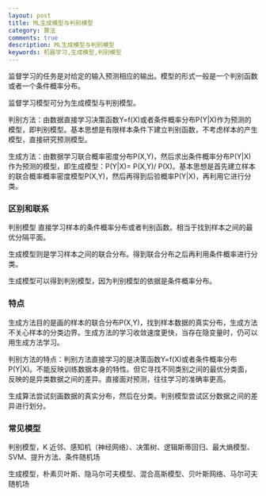 ```yaml
---
layout: post
title: ML生成模型与判别模型
category: 算法
comments: true
description: ML生成模型与判别模型
keywords: 机器学习,生成模型,判别模型
---
```


监督学习的任务是对给定的输入预测相应的输出。模型的形式一般是一个判别函数或者一个条件概率分布。

监督学习模型可分为生成模型与判别模型。

判别方法：由数据直接学习决策函数Y=f(X)或者条件概率分布P(Y|X)作为预测的模型，即判别模型。基本思想是有限样本条件下建立判别函数，不考虑样本的产生模型，直接研究预测模型。

生成方法：由数据学习联合概率密度分布P(X,Y)，然后求出条件概率分布P(Y|X)作为预测的模型，即生成模型：P(Y|X)= P(X,Y)/ P(X)。基本思想是首先建立样本的联合概率概率密度模型P(X,Y)，然后再得到后验概率P(Y|X)，再利用它进行分类。


### 区别和联系

判别模型 直接学习样本的条件概率分布或者判别函数。相当于找到样本之间的最优分隔平面。

生成模型则是学习样本之间的联合分布。得到联合分布之后再利用条件概率进行分类。


生成模型可以得到判别模型，因为判别模型的依据是条件概率分布。


### 特点
生成方法目的是画的样本的联合分布P(X,Y)，找到样本数据的真实分布，生成方法不关心样本的分类边界。生成方法的学习收敛速度更快，当存在隐变量时，仍可以用生成方法学习。


 判别方法的特点：判别方法直接学习的是决策函数Y=f(X)或者条件概率分布P(Y|X)。不能反映训练数据本身的特性。但它寻找不同类别之间的最优分类面，反映的是异类数据之间的差异。直接面对预测，往往学习的准确率更高。


 生成算法尝试刻画数据的真实分布，然后在分类。判别模型尝试区分数据之间的差异进行划分。


### 常见模型

判别模型，K 近邻、感知机（神经网络）、决策树、逻辑斯蒂回归、最大熵模型、SVM、提升方法、条件随机场

生成模型，朴素贝叶斯、隐马尔可夫模型、混合高斯模型、贝叶斯网络、马尔可夫随机场